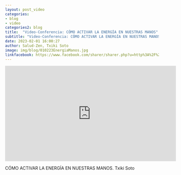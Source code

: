 ```yaml
---
layout: post_video
categories:
- blog
- video
categories2: blog
title:  "Video-Conferencia: CÓMO ACTIVAR LA ENERGÍA EN NUESTRAS MANOS"
subtitle: "Video-Conferencia: CÓMO ACTIVAR LA ENERGÍA EN NUESTRAS MANOS"
date: 2023-02-01 16:00:27
author: Salud-Zen, Txiki Soto
image: img/blog/010223EnergiaManos.jpg
linkfacebook: https://www.facebook.com/sharer/sharer.php?u=http%3A%2F%2Fwww.salud-zen.com%2Fblog%2F2023%2F02%2F01%2Fvideo-energia-manos.html&amp;src=sdkpreparse
---   
```

<iframe src="https://www.facebook.com/plugins/video.php?height=314&href=https%3A%2F%2Fwww.facebook.com%2Fsaludzen.estilodevida%2Fvideos%2F751163903192473%2F&show_text=false&width=560&t=0" width="560" height="314" style="border:none;overflow:hidden" scrolling="no" frameborder="0" allowfullscreen="true" allow="autoplay; clipboard-write; encrypted-media; picture-in-picture; web-share" allowFullScreen="true"></iframe>

CÓMO ACTIVAR LA ENERGÍA EN NUESTRAS MANOS.
Txiki Soto
